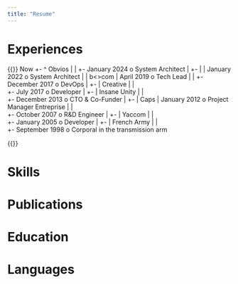 ```yaml
---
title: "Resume"
---
```


# Experiences

{{<goat>}}
                               Now
             +-                 ^
Obvios       |                  |
             +-    January 2024 o System Architect 
                                |
             +-                 |
             |     January 2022 o System Architect
             |                  |
b<>com       |       April 2019 o Tech Lead
             |                  |
             +-   December 2017 o DevOps
                                |
             +-                 |
Creative     |                  |     
             +-       July 2017 o Developer
                                |
             +-                 |
Insane Unity |                  |     
             +-   December 2013 o CTO & Co-Funder
                                |
             +-                 | 
Caps         |     January 2012 o Project Manager
Entreprise   |                  |  
             +-    October 2007 o R&D Engineer
                                |
             +-                 |
Yaccom       |                  |     
             +-    January 2005 o Developer
                                |
             +-                 |
French Army  |                  |     
             +-  September 1998 o Corporal in the transmission arm

{{</goat>}}


# Skills

# Publications

# Education

# Languages


